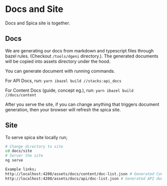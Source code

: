 # Docs and Site

Docs and Spica site is together.

## Docs

We are generating our docs from markdown and typescript files through bazel rules. (Checkout `/tools/dgeni` directory.). The generated documents will be copied into assets directory under the hood.

You can generate document with running commands.

For API Docs, run: `yarn ibazel build //stacks:api_docs`

For Content Docs (guide, concept eg.), run: `yarn ibazel build //docs/content`

After you serve the site, if you can change anything that triggers document generation, then your browser will refresh the spica site.

## Site

To serve spica site locally run;

```sh
# Change directory to site
cd docs/site
# Server the site
ng serve
```

```sh
Example links;
http://localhost:4200/assets/docs/content/doc-list.json # Generated Concept & Guide docs
http://localhost:4200/assets/docs/api/doc-list.json # Generated API docs
```
